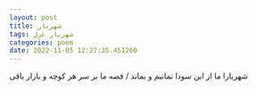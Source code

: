```yaml
---
layout: post
title: شهریار
tags: شهریار غزل
categories: poem
date: 2022-11-05 12:27:35.451260
---
```


شهریارا ما از این سودا نمانیم و بماند / قصه ما بر سر هر کوچه و بازار باقی